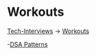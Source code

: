 # Workouts

[Tech-Interviews](../README.md) -> [Workouts](Workouts.md)

-[DSA Patterns](DSA%20Patterns/DSAPatterns.md)